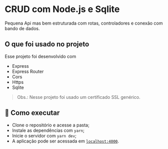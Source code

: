 # CRUD com Node.js e Sqlite
Pequena Api mas bem estruturada com rotas, controladores e conexão com bando de dados.

## O que foi usado no projeto
Esse projeto foi desenvolvido com
- Express
- Express Router
- Cors
- Https
- Sqlite

> Obs.: Nesse projeto foi usado um certificado SSL genérico.

## 🚀 Como executar
- Clone o repositório e acesse a pasta;
- Instale as dependências com `yarn`;
- Inicie o servidor com `yarn dev`;
- A aplicação pode ser acessada em [`localhost:4000`](http://localhost:5000).